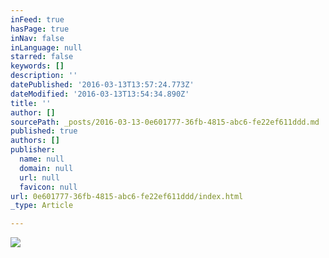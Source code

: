 ```yaml
---
inFeed: true
hasPage: true
inNav: false
inLanguage: null
starred: false
keywords: []
description: ''
datePublished: '2016-03-13T13:57:24.773Z'
dateModified: '2016-03-13T13:54:34.890Z'
title: ''
author: []
sourcePath: _posts/2016-03-13-0e601777-36fb-4815-abc6-fe22ef611ddd.md
published: true
authors: []
publisher:
  name: null
  domain: null
  url: null
  favicon: null
url: 0e601777-36fb-4815-abc6-fe22ef611ddd/index.html
_type: Article

---
```

![](https://the-grid-user-content.s3-us-west-2.amazonaws.com/3d940746-7c93-4754-93c3-52a1de186bf2.jpg)
